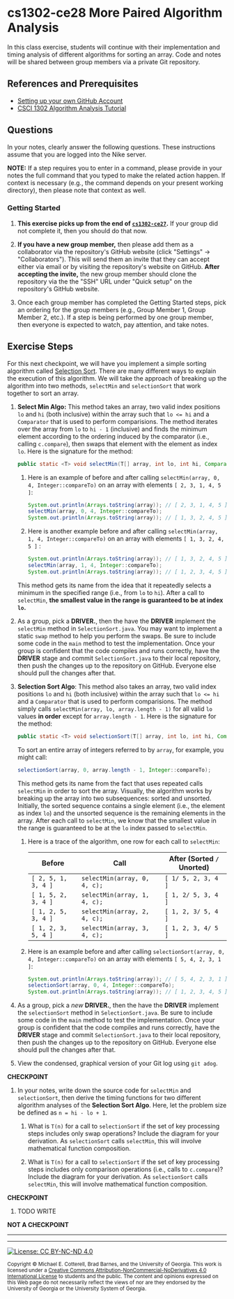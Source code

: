 # cs1302-ce28 More Paired Algorithm Analysis

In this class exercise, students will continue with their implementation 
and timing analysis of different algorithms for sorting an array.
Code and notes will be shared between group members via a private Git repository. 

## References and Prerequisites

* [Setting up your own GitHub Account](https://github.com/cs1302uga/cs1302-tutorials/blob/master/github-setup.md)
* [CSCI 1302 Algorithm Analysis Tutorial](https://github.com/cs1302uga/cs1302-tutorials/blob/master/algo-analysis.md)

## Questions

In your notes, clearly answer the following questions. These instructions assume that you are 
logged into the Nike server. 

**NOTE:** If a step requires you to enter in a command, please provide in your notes the full 
command that you typed to make the related action happen. If context is necessary (e.g., the 
command depends on your present working directory), then please note that context as well.

### Getting Started

1. **This exercise picks up from the end of [`cs1302-ce27`](https://github.com/cs1302uga/cs1302-ce27/).** 
   If your group did not complete it, then you should do that now.  

1. **If you have a new group member,** then please add them as a collaborator via the
   repository's GitHub website (click "Settings" → "Collaborators"). This will send them
   an invite that they can accept either via email or by visiting the repository's website 
   on GitHub. **After accepting the invite,** the new group member should clone the repository
   via the the "SSH" URL under "Quick setup" on the repository's GitHub website.

1. Once each group member has completed the Getting Started steps, 
   pick an ordering for the group members (e.g., Group Member 1, Group Member 2, etc.).
   If a step is being performed by one group member, then everyone is expected
   to watch, pay attention, and take notes.

## Exercise Steps

For this next checkpoint, we will have you implement a simple sorting algorithm called
[Selection Sort](https://en.wikipedia.org/wiki/Selection_sort). There are many different ways to
explain the execution of this algorithm. We will take the approach of breaking up the
algorithm into two methods, `selectMin` and `selectionSort` that work together to sort an array.

1. **Select Min Algo:** This method takes an array, two valid index positions `lo` and `hi` (both inclusive) 
   within the array such that `lo <= hi` and a `Comparator` that is used to perform comparisions. 
   The method iterates over the array from `lo` to `hi - 1` (inclusive) and finds the minimum element 
   according to the ordering induced by the comparator (i.e., calling `c.compare`), then swaps that
   element with the element as index `lo`. 
   Here is the signature for the method:
   
   ```java
   public static <T> void selectMin(T[] array, int lo, int hi, Comparator<T> c)
   ```
   
   1. Here is an example of before and after calling `selectMin(array, 0, 4, Integer::compareTo)`
      on an array with elements `[ 2, 3, 1, 4, 5 ]`:
      
      ```java
      System.out.println(Arrays.toString(array)); // [ 2, 3, 1, 4, 5 ]
      selectMin(array, 0, 4, Integer::compareTo);
      System.out.println(Arrays.toString(array)); // [ 1, 3, 2, 4, 5 ]
      ```
      
   1. Here is another example before and after calling `selectMin(array, 1, 4, Integer::compareTo)`
      on an array with elements `[ 1, 3, 2, 4, 5 ]` :
      
      ```java
      System.out.println(Arrays.toString(array)); // [ 1, 3, 2, 4, 5 ]
      selectMin(array, 1, 4, Integer::compareTo);
      System.out.println(Arrays.toString(array)); // [ 1, 2, 3, 4, 5 ]
      ```
   
   This method gets its name from the idea that it repeatedly selects a minimum in the 
   specified range (i.e., from `lo` to `hi`). After a call to `selectMin`, 
   **the smallest value in the range is guaranteed to be at index `lo`.**

1. As a group, pick a **DRIVER.**, then the have the **DRIVER** implement the `selectMin` method
   in `SelectionSort.java`. You may want to implement a static `swap` method to help you perform
   the swaps. Be sure to include some code in the `main` method to test the 
   implementation. Once your group is confident that the code compiles and runs correctly,
   have the **DRIVER** stage and commit `SelectionSort.java` to their local repository, then
   push the changes up to the repository on GitHub. Everyone else should pull the changes
   after that.

1. **Selection Sort Algo**: This method also takes an array, two valid index positions `lo` and `hi` (both inclusive) 
   within the array such that `lo <= hi` and a `Comparator` that is used to perform comparisions.
   The method simply calls `selectMin(array, lo, array.length - 1)` for all valid `lo` values **in order**
   except for `array.length - 1`. Here is the signature for the method:

   ```java
   public static <T> void selectionSort(T[] array, int lo, int hi, Comparator<T> c)
   ```

   To sort an entire array of integers referred to by `array`, for example, you might call:
   
   ```java
   selectionSort(array, 0, array.length - 1, Integer::compareTo);
   ```
   
   This method gets its name from the fact that uses repeated calls `selectMin` in order to sort the array. 
   Visually, the algorithm works by breaking up the array into two subsequences: sorted and unsorted.
   Initially, the sorted sequence contains a single element (i.e., the element as index `lo`) and the 
   unsorted sequence is the remaining elements in the array. After each call to `selectMin`, we know that 
   the smallest value in the range is guaranteed to be at the `lo` index passed to `selectMin`.
   
   1. Here is a trace of the algorithm, one row for each call to `selectMin`:
   
      | Before              | Call                         | After (Sorted `/` Unorted) |
      |---------------------|------------------------------|-----------------------------|
      | `[ 2, 5, 1, 3, 4 ]` | `selectMin(array, 0, 4, c);` | `[ 1/ 5, 2, 3, 4 ]`         |  
      | `[ 1, 5, 2, 3, 4 ]` | `selectMin(array, 1, 4, c);` | `[ 1, 2/ 5, 3, 4 ]`         |
      | `[ 1, 2, 5, 3, 4 ]` | `selectMin(array, 2, 4, c);` | `[ 1, 2, 3/ 5, 4 ]`         |
      | `[ 1, 2, 3, 5, 4 ]` | `selectMin(array, 3, 4, c);` | `[ 1, 2, 3, 4/ 5 ]`         |
      
   1. Here is an example before and after calling `selectionSort(array, 0, 4, Integer::compareTo)`
      on an array with elements `[ 5, 4, 2, 3, 1 ]`:
      
      ```java
      System.out.println(Arrays.toString(array)); // [ 5, 4, 2, 3, 1 ]
      selectionSort(array, 0, 4, Integer::compareTo);
      System.out.println(Arrays.toString(array)); // [ 1, 2, 3, 4, 5 ]
      ```
1. As a group, pick a _new_ **DRIVER.**, then the have the **DRIVER** implement the `selectionSort` 
   method in `SelectionSort.java`. Be sure to include some code in the `main` method to test the 
   implementation. Once your group is confident that the code compiles and runs correctly,
   have the **DRIVER** stage and commit `SelectionSort.java` to their local repository, then
   push the changes up to the repository on GitHub. Everyone else should pull the changes
   after that.
   
1. View the condensed, graphical version of your Git log using `git adog`.

**CHECKPOINT**

1. In your notes, write down the source code for `selectMin` and `selectionSort`, then derive the
   timing functions for two different algorithm analyses of the **Selection Sort Algo**. Here,
   let the problem size be defined as `n = hi - lo + 1`. 
   
   1. What is `T(n)` for a call to `selectionSort` if the set of key processing steps includes
      only swap operations? Include the diagram for your derivation. As `selectionSort` calls
      `selectMin`, this will involve mathematical function composition.
      
   1. What is `T(n)` for a call to `selectionSort` if the set of key processing steps includes
      only comparison operations (i.e., calls to `c.compare`)? Include the diagram
      for your derivation. As `selectionSort` calls
      `selectMin`, this will involve mathematical function composition.
      
**CHECKPOINT**

1. TODO WRITE

**NOT A CHECKPOINT**

<hr/>


<hr/>

[![License: CC BY-NC-ND 4.0](https://img.shields.io/badge/License-CC%20BY--NC--ND%204.0-lightgrey.svg)](http://creativecommons.org/licenses/by-nc-nd/4.0/)

<small>
Copyright &copy; Michael E. Cotterell, Brad Barnes, and the University of Georgia.
This work is licensed under a <a rel="license" href="http://creativecommons.org/licenses/by-nc-nd/4.0/">Creative Commons Attribution-NonCommercial-NoDerivatives 4.0 International License</a> to students and the public.
The content and opinions expressed on this Web page do not necessarily reflect the views of nor are they endorsed by the University of Georgia or the University System of Georgia.
</small>
